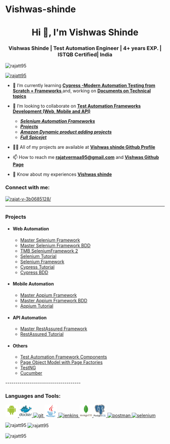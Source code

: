 # Vishwas-shinde


<h1 align="center">Hi 👋, I'm Vishwas Shinde</h1>
<h3 align="center">Vishwas Shinde  |  Test Automation Engineer  |  4+ years EXP.  | ISTQB Certified|  India</h3>
								
<p align="left"> <img src="https://komarev.com/ghpvc/?username=rajatt95&label=Profile%20views&color=0e75b6&style=flat" alt="rajatt95" /> </p>

<p align="left"> <a href="https://github.com/ryo-ma/github-profile-trophy"><img src="https://github-profile-trophy.vercel.app/?username=rajatt95" alt="rajatt95" /></a> </p>

- 🌱 I’m currently learning <a href ="https://www.udemy.com/course/cypress-tutorial/">
	<b> Cypress -Modern Automation Testing from Scratch + Frameworks </b> </a>
	 and, working on 
	<a href= "https://drive.google.com/drive/folders/1tne9pZjgWvfrS0l9tVHs6k1jnQHpTLoA?usp=sharing">
	<b> Documents on Technical topics </b></a>

- 👯 I’m looking to collaborate on <a href="https://github.com/rajatt95"><b> Test Automation Frameworks Development (Web, Mobile and API)</b></a>
	- <a href="https://github.com/stars/rajatt95/lists/selenium-automation-frameworks"> <b> <i> Selenium Automation Frameworks </i> </b> </a>
	- <a href="https://github.com/stars/rajatt95/lists/appium-automation-frameworks"> <b> <i> Projects </i> </b> </a>	
	- <a href="https://github.com/stars/rajatt95/lists/restassured-automation-framework"> <b> <i> Amazon  Dynamic product adding projects </i> </b> </a>
	- <a href="https://github.com/stars/rajatt95/lists/cypress-automation-frameworks"> <b> <i> Full Spicejet</i> </b> </a>
- 👨‍💻 All of my projects are available at <a href="https://github.com/rajatt95"><b>Vishwas shinde Github Profile</b></a>

- 📫 How to reach me **rajatvermaa95@gmail.com** and <a href="https://rajatt95.github.io/"> <b> Vishwas Github Page</b></a>

- 📄 Know about my experiences <a href="https://drive.google.com/file/d/16jZ2HjDulzBAp9f00uVlpbBvAZIvIdPL/view?usp=sharing"><b>Vishwas shinde</b></a>

<h3 align="left">Connect with me:</h3>
<p align="left"> <a href="https://linkedin.com/in/rajat-v-3b0685128/" target="blank"><img align="center" src="https://raw.githubusercontent.com/rahuldkjain/github-profile-readme-generator/master/src/images/icons/Social/linked-in-alt.svg" alt="rajat-v-3b0685128/" height="30" width="40" /></a></p>

<!-- <ul class="icons">
	<li><a href="https://www.linkedin.com/in/rajat-v-3b0685128/" class="icon brands fa-linkedin"><span class="label">LinkedIn</span></a></li>
	<li><a href="https://github.com/rajatt95" class="icon brands fa-github"><span class="label">GitHub</span></a></li>
	<li><a href="https://rajatt95.github.io/" class="icon brands fa-github-alt"><span class="label">GitHub Page</span></a></li>
</ul> -->
-------------------------------------
<article>
	<h3>Projects</h3>
		<ul>
			<li><h4>Web Automation</h4></li>
			<ul style="list-style-type:circle">
				<li> <a href="https://github.com/rajatt95/MasterSeleniumFramework">Master Selenium Framework</a> </li>
				<li> <a href="https://github.com/rajatt95/MasterSeleniumFramework_BDD">Master Selenium Framework BDD</a> </li>
				<li> <a href="https://github.com/rajatt95/TMB_SeleniumFramework2">TMB SeleniumFramework 2</a> </li>
				<li> <a href="https://github.com/rajatt95/Final_Selenium_Tutorial">Selenium Tutorial</a> </li>
				<li> <a href="https://github.com/rajatt95/Final_Framework_Selenium_TestNG">Selenium Framework</a> </li>
				<li> <a href="https://github.com/rajatt95/CypressBasics">Cypress Tutorial</a> </li>
				<li> <a href="https://github.com/rajatt95/Cypress_BDD">Cypress BDD</a> </li>
			</ul>
		</ul>
		<ul>
			<li><h4>Mobile Automation</h4></li>
			<ul style="list-style-type:circle">
				<li> <a href="https://github.com/rajatt95/MasterAppiumFramework">Master Appium Framework</a> </li>
				<li> <a href="https://github.com/rajatt95/MasterAppiumFramework_BDD">Master Appium Framework BDD</a> </li>
				<li> <a href="https://github.com/rajatt95/Learn_Appium_basicsToAdvanced_RS"> Appium Tutorial</a> </li>
			</ul>	
		</ul>
		<ul>
			<li><h4>API Automation</h4></li>	
			<ul style="list-style-type:circle">
				<li> <a href="https://github.com/rajatt95/MasterRestAssuredFramework">Master RestAssured Framework</a> </li>
				<li> <a href="https://github.com/rajatt95/Final_RestAssured_Tutorial">RestAssured Tutorial</a> </li>
			</ul>	
		</ul>
		<ul>
			<li><h4>Others</h4></li>
			<ul style="list-style-type:circle">
				<li> <a href="https://github.com/rajatt95/Final_Automation_Framework_Components_Tutorial">Test Automation Framework Components</a> </li>
				<li> <a href="https://github.com/rajatt95/Final_PageObjectModel_And_PageFactories_Tutorial">Page Object Model with Page Factories</a> </li>
				<li> <a href="https://github.com/rajatt95/Final_TestNG_Tutorial">TestNG</a> </li>
				<li> <a href="https://github.com/rajatt95/Final_Cucumber_Tutorial">Cucumber</a> </li>									</ul>
		</ul>
</article>
-------------------------------------

<h3 align="left">Languages and Tools:</h3>
<p align="left"> <a href="https://developer.android.com" target="_blank" rel="noreferrer"> <img src="https://raw.githubusercontent.com/devicons/devicon/master/icons/android/android-original-wordmark.svg" alt="android" width="40" height="40"/> </a> <a href="https://www.docker.com/" target="_blank" rel="noreferrer"> <img src="https://raw.githubusercontent.com/devicons/devicon/master/icons/docker/docker-original-wordmark.svg" alt="docker" width="40" height="40"/> </a> <a href="https://git-scm.com/" target="_blank" rel="noreferrer"> <img src="https://www.vectorlogo.zone/logos/git-scm/git-scm-icon.svg" alt="git" width="40" height="40"/> </a> <a href="https://www.java.com" target="_blank" rel="noreferrer"> <img src="https://raw.githubusercontent.com/devicons/devicon/master/icons/java/java-original.svg" alt="java" width="40" height="40"/> </a> <a href="https://www.jenkins.io" target="_blank" rel="noreferrer"> <img src="https://www.vectorlogo.zone/logos/jenkins/jenkins-icon.svg" alt="jenkins" width="40" height="40"/> </a> <a href="https://www.mongodb.com/" target="_blank" rel="noreferrer"> <img src="https://raw.githubusercontent.com/devicons/devicon/master/icons/mongodb/mongodb-original-wordmark.svg" alt="mongodb" width="40" height="40"/> </a> <a href="https://www.postgresql.org" target="_blank" rel="noreferrer"> <img src="https://raw.githubusercontent.com/devicons/devicon/master/icons/postgresql/postgresql-original-wordmark.svg" alt="postgresql" width="40" height="40"/> </a> <a href="https://postman.com" target="_blank" rel="noreferrer"> <img src="https://www.vectorlogo.zone/logos/getpostman/getpostman-icon.svg" alt="postman" width="40" height="40"/> </a> <a href="https://www.selenium.dev" target="_blank" rel="noreferrer"> <img src="https://raw.githubusercontent.com/detain/svg-logos/780f25886640cef088af994181646db2f6b1a3f8/svg/selenium-logo.svg" alt="selenium" width="40" height="40"/> </a> </p>

<p><img align="left" src="https://github-readme-stats.vercel.app/api/top-langs?username=rajatt95&show_icons=true&locale=en&layout=compact" alt="rajatt95" /></p>

<p>&nbsp;<img align="center" src="https://github-readme-stats.vercel.app/api?username=rajatt95&show_icons=true&locale=en" alt="rajatt95" /></p>

<p><img align="center" src="https://github-readme-streak-stats.herokuapp.com/?user=rajatt95&" alt="rajatt95" /></p>
